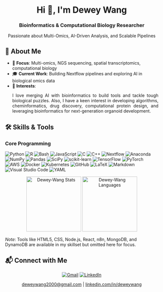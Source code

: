 <h1 align="center">Hi 👋, I'm Dewey Wang</h1>
<h3 align="center">Bioinformatics & Computational Biology Researcher</h3>
<p align="center">Passionate about Multi-Omics, AI-Driven Analysis, and Scalable Pipelines</p>

## 🌟 About Me
- 🧬 **Focus**: Multi-omics, NGS sequencing, spatial transcriptomics, computational biology  
- 🎓 **Current Work**: Building Nextflow pipelines and exploring AI in biological omics data  
- 🌱 **Interests**: <p align="justify">I love merging AI with bioinformatics to build tools and tackle tough biological puzzles. Also, I have a keen interest in developing algorithms, cheminformatics, drug discovery, computational protein design, and leveraging bioinformatics for next-generation organoid development.</p>

## 🛠 Skills & Tools

### Core Programming
![Python](https://img.shields.io/badge/Python-3670A0?style=for-the-badge&logo=python&logoColor=ffdd54) 
![R](https://img.shields.io/badge/R-%23276DC3?style=for-the-badge&logo=r&logoColor=white) 
![Bash](https://img.shields.io/badge/Bash-%23121011?style=for-the-badge&logo=gnu-bash&logoColor=white) 
![JavaScript](https://img.shields.io/badge/javascript-%23323330.svg?style=for-the-badge&logo=javascript&logoColor=%23F7DF1E)
![C](https://img.shields.io/badge/C-00599C?style=for-the-badge&logo=c&logoColor=white) 
![C++](https://img.shields.io/badge/C++-%2300599C.svg?style=for-the-badge&logo=c%2B%2B&logoColor=white)
![Nextflow](https://img.shields.io/badge/Nextflow-%23008080?style=for-the-badge&logo=nextflow&logoColor=white) 
![Anaconda](https://img.shields.io/badge/Anaconda-%2344A833?style=for-the-badge&logo=anaconda&logoColor=white)
![NumPy](https://img.shields.io/badge/NumPy-%23013243?style=for-the-badge&logo=numpy&logoColor=white) 
![Pandas](https://img.shields.io/badge/Pandas-%23150458?style=for-the-badge&logo=pandas&logoColor=white) 
![SciPy](https://img.shields.io/badge/SciPy-%230C55A5?style=for-the-badge&logo=scipy&logoColor=white) 
![scikit-learn](https://img.shields.io/badge/scikit--learn-%23F7931E?style=for-the-badge&logo=scikit-learn&logoColor=white) 
![TensorFlow](https://img.shields.io/badge/TensorFlow-%23FF6F00.svg?style=for-the-badge&logo=TensorFlow&logoColor=white)
![PyTorch](https://img.shields.io/badge/PyTorch-%23EE4C2C?style=for-the-badge&logo=pytorch&logoColor=white) 
![AWS](https://img.shields.io/badge/AWS-%23FF9900?style=for-the-badge&logo=amazon-web-services&logoColor=white) 
![Docker](https://img.shields.io/badge/Docker-%230db7ed?style=for-the-badge&logo=docker&logoColor=white) 
![Kubernetes](https://img.shields.io/badge/Kubernetes-%23326CE5?style=for-the-badge&logo=kubernetes&logoColor=white) 
![GitHub](https://img.shields.io/badge/GitHub-%23121011?style=for-the-badge&logo=github&logoColor=white)
![LaTeX](https://img.shields.io/badge/LaTeX-%23008080?style=for-the-badge&logo=latex&logoColor=white) 
![Markdown](https://img.shields.io/badge/Markdown-%23000000?style=for-the-badge&logo=markdown&logoColor=white) 
![Visual Studio Code](https://img.shields.io/badge/Visual%20Studio%20Code-0078d7?style=for-the-badge&logo=visual-studio-code&logoColor=white) 
![YAML](https://img.shields.io/badge/YAML-%23ffffff?style=for-the-badge&logo=yaml&logoColor=151515)

<p align="center">
  <img src="https://github-readme-stats.vercel.app/api?username=Dewey-Wang&layout=compact&theme=dark&count_private=true&show_icons=true&include_all_commits=true" alt="Dewey-Wang Stats" height="180px"/>
  <img src="https://github-readme-stats.vercel.app/api/top-langs?username=Dewey-Wang&show_icons=true&locale=en&layout=compact&theme=dark&count_private=true&hide=html,php,css,jupyter%20notebook" alt="Dewey-Wang Languages" height="180px"/>
</p>

*Note*: Tools like HTML5, CSS, Node.js, React, n8n, MongoDB, and DynamoDB are available in my skillset but omitted here for focus.

## 📬 Connect with Me
<p align="center">
  <a href="mailto:deweywang2000@gmail.com"><img src="https://img.shields.io/badge/Gmail-D14836?style=for-the-badge&logo=gmail&logoColor=white" alt="Gmail"/></a>
  <a href="https://www.linkedin.com/in/deweywang"><img src="https://img.shields.io/badge/LinkedIn-0A66C2?style=for-the-badge&logo=linkedin&logoColor=white" alt="LinkedIn"/></a>
</p>
<p align="center">
  <a href="mailto:deweywang2000@gmail.com">deweywang2000@gmail.com</a> | <a href="https://www.linkedin.com/in/deweywang">linkedin.com/in/deweywang</a>
</p>
